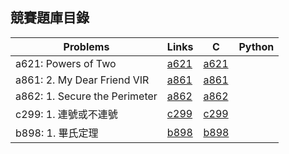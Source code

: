 ## 競賽題庫目錄

|Problems|Links|C|Python|
|-|-|-|-|
|a621: Powers of Two|[a621](Contents/a621/a621.md)|[a621](Contents/a621/a621.c)||
|a861: 2. My Dear Friend VIR|[a861](Contents/a861/a861.md)|[a861](Contents/a861/a861.c)||
|a862: 1. Secure the Perimeter|[a862](Contents/a862/a862.md)|[a862](Contents/a862/a862.c)||
|c299: 1. 連號或不連號|[c299](Contents/c299/c299.md)|[c299](Contents/c299/c299.c)||
|b898: 1. 畢氏定理|[b898](Contents/b898/b898.md)|[b898](Contents/b898/b898.c)||
